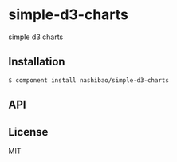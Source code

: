 
# simple-d3-charts

  simple d3 charts

## Installation

    $ component install nashibao/simple-d3-charts

## API

   

## License

  MIT
